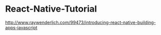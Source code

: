 # React-Native-Tutorial
http://www.raywenderlich.com/99473/introducing-react-native-building-apps-javascript
